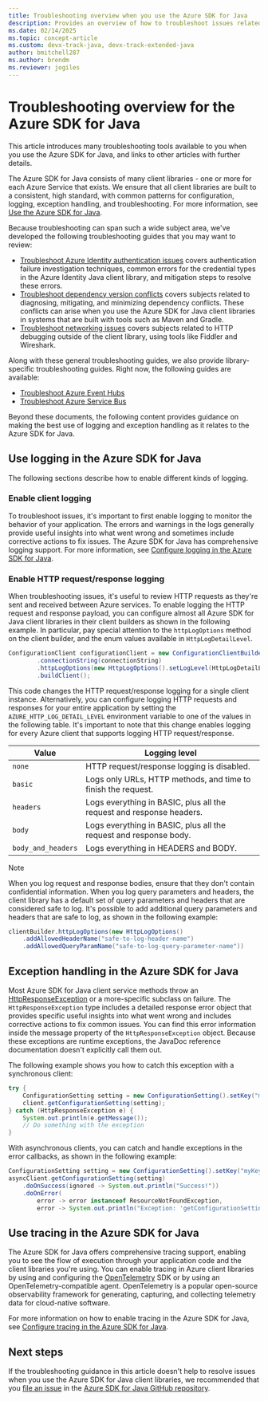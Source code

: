 ```yaml
---
title: Troubleshooting overview when you use the Azure SDK for Java
description: Provides an overview of how to troubleshoot issues related to using the Azure SDK for Java.
ms.date: 02/14/2025
ms.topic: concept-article
ms.custom: devx-track-java, devx-track-extended-java
author: bmitchell287
ms.author: brendm
ms.reviewer: jogiles
---
```


# Troubleshooting overview for the Azure SDK for Java

This article introduces many troubleshooting tools available to you when you use the Azure SDK for Java, and links to other articles with further details.

The Azure SDK for Java consists of many client libraries - one or more for each Azure Service that exists. We ensure that all client libraries are built to a consistent, high standard, with common patterns for configuration, logging, exception handling, and troubleshooting. For more information, see [Use the Azure SDK for Java](overview.md).

Because troubleshooting can span such a wide subject area, we've developed the following troubleshooting guides that you may want to review:

* [Troubleshoot Azure Identity authentication issues](troubleshooting-authentication-overview.md) covers authentication failure investigation techniques, common errors for the credential types in the Azure Identity Java client library, and mitigation steps to resolve these errors.
* [Troubleshoot dependency version conflicts](troubleshooting-dependency-version-conflict.md) covers subjects related to diagnosing, mitigating, and minimizing dependency conflicts. These conflicts can arise when you use the Azure SDK for Java client libraries in systems that are built with tools such as Maven and Gradle.
* [Troubleshoot networking issues](troubleshooting-network.md) covers subjects related to HTTP debugging outside of the client library, using tools like Fiddler and Wireshark.

Along with these general troubleshooting guides, we also provide library-specific troubleshooting guides. Right now, the following guides are available:

* [Troubleshoot Azure Event Hubs](troubleshooting-messaging-event-hubs-overview.md)
* [Troubleshoot Azure Service Bus](troubleshooting-messaging-service-bus-overview.md)

Beyond these documents, the following content provides guidance on making the best use of logging and exception handling as it relates to the Azure SDK for Java.

## Use logging in the Azure SDK for Java

The following sections describe how to enable different kinds of logging.

### Enable client logging

To troubleshoot issues, it's important to first enable logging to monitor the behavior of your application. The errors and warnings in the logs generally provide useful insights into what went wrong and sometimes include corrective actions to fix issues. The Azure SDK for Java has comprehensive logging support. For more information, see [Configure logging in the Azure SDK for Java](logging-overview.md).

### Enable HTTP request/response logging

When troubleshooting issues, it's useful to review HTTP requests as they're sent and received between Azure services. To enable logging the HTTP request and response payload, you can configure almost all Azure SDK for Java client libraries in their client builders as shown in the following example. In particular, pay special attention to the `httpLogOptions` method on the client builder, and the enum values available in `HttpLogDetailLevel`.

```java
ConfigurationClient configurationClient = new ConfigurationClientBuilder()
        .connectionString(connectionString)
        .httpLogOptions(new HttpLogOptions().setLogLevel(HttpLogDetailLevel.BODY_AND_HEADERS))
        .buildClient();
```

This code changes the HTTP request/response logging for a single client instance. Alternatively, you can configure logging HTTP requests and responses for your entire application by setting the `AZURE_HTTP_LOG_DETAIL_LEVEL` environment variable to one of the values in the following table. It's important to note that this change enables logging for every Azure client that supports logging HTTP request/response.

| Value              | Logging level                                                        |
|--------------------|----------------------------------------------------------------------|
| `none`             | HTTP request/response logging is disabled.                           |
| `basic`            | Logs only URLs, HTTP methods, and time to finish the request.        |
| `headers`          | Logs everything in BASIC, plus all the request and response headers. |
| `body`             | Logs everything in BASIC, plus all the request and response body.    |
| `body_and_headers` | Logs everything in HEADERS and BODY.                                 |

> [!NOTE]
> When you log request and response bodies, ensure that they don't contain confidential information. When you log query parameters and headers, the client library has a default set of query parameters and headers that are considered safe to log. It's possible to add additional query parameters and headers that are safe to log, as shown in the following example:
>
> ```java
> clientBuilder.httpLogOptions(new HttpLogOptions()
>     .addAllowedHeaderName("safe-to-log-header-name")
>     .addAllowedQueryParamName("safe-to-log-query-parameter-name"))
> ```

## Exception handling in the Azure SDK for Java

Most Azure SDK for Java client service methods throw an [HttpResponseException](https://github.com/Azure/azure-sdk-for-java/blob/main/sdk/core/azure-core/src/main/java/com/azure/core/exception/HttpResponseException.java) or a more-specific subclass on failure. The `HttpResponseException` type includes a detailed response error object that provides specific useful insights into what went wrong and includes corrective actions to fix common issues. You can find this error information inside the message property of the `HttpResponseException` object. Because these exceptions are runtime exceptions, the JavaDoc reference documentation doesn't explicitly call them out.

The following example shows you how to catch this exception with a synchronous client:

```java
try {
    ConfigurationSetting setting = new ConfigurationSetting().setKey("myKey").setValue("myValue");
    client.getConfigurationSetting(setting);
} catch (HttpResponseException e) {
    System.out.println(e.getMessage());
    // Do something with the exception
}
```

With asynchronous clients, you can catch and handle exceptions in the error callbacks, as shown in the following example:

```java
ConfigurationSetting setting = new ConfigurationSetting().setKey("myKey").setValue("myValue");
asyncClient.getConfigurationSetting(setting)
    .doOnSuccess(ignored -> System.out.println("Success!"))
    .doOnError(
        error -> error instanceof ResourceNotFoundException,
        error -> System.out.println("Exception: 'getConfigurationSetting' could not be performed."));
```

## Use tracing in the Azure SDK for Java

The Azure SDK for Java offers comprehensive tracing support, enabling you to see the flow of execution through your application code and the client libraries you're using. You can enable tracing in Azure client libraries by using and configuring the [OpenTelemetry](https://opentelemetry.io) SDK or by using an OpenTelemetry-compatible agent. OpenTelemetry is a popular open-source observability framework for generating, capturing, and collecting telemetry data for cloud-native software.

For more information on how to enable tracing in the Azure SDK for Java, see [Configure tracing in the Azure SDK for Java](tracing.md).

## Next steps

If the troubleshooting guidance in this article doesn't help to resolve issues when you use the Azure SDK for Java client libraries, we recommended that you [file an issue](https://github.com/Azure/azure-sdk-for-java/issues/new/choose) in the [Azure SDK for Java GitHub repository](https://github.com/Azure/azure-sdk-for-java).
